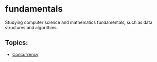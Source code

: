 # fundamentals
Studying computer science and mathematics fundamentals, such as data structures and algorithms.

## Topics:
- [Concurrency](concurrency/overview.md)
